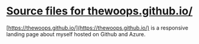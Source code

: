# [Source files for thewoops.github.io/](https://thewoops.github.io/)

[https://thewoops.github.io/](https://thewoops.github.io/) is a responsive landing page about myself hosted on Github and Azure.


